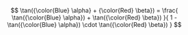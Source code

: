 $$
\tan({\color{Blue} \alpha} + {\color{Red} \beta}) = \frac{ \tan({\color{Blue} \alpha}) + \tan({\color{Red} \beta}) }{ 1 - \tan({\color{Blue} \alpha}) \cdot  \tan({\color{Red} \beta}) }
$$